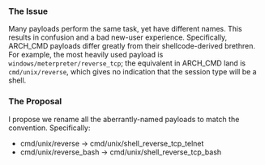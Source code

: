 ### The Issue
Many payloads perform the same task, yet have different names. This results in confusion and a bad new-user experience. Specifically, ARCH_CMD payloads differ greatly from their shellcode-derived brethren. For example, the most heavily used payload is `windows/meterpreter/reverse_tcp`; the equivalent in ARCH_CMD land is `cmd/unix/reverse`, which gives no indication that the session type will be a shell.

### The Proposal
I propose we rename all the aberrantly-named payloads to match the convention. Specifically:

* cmd/unix/reverse -> cmd/unix/shell_reverse_tcp_telnet
* cmd/unix/reverse_bash -> cmd/unix/shell_reverse_tcp_bash